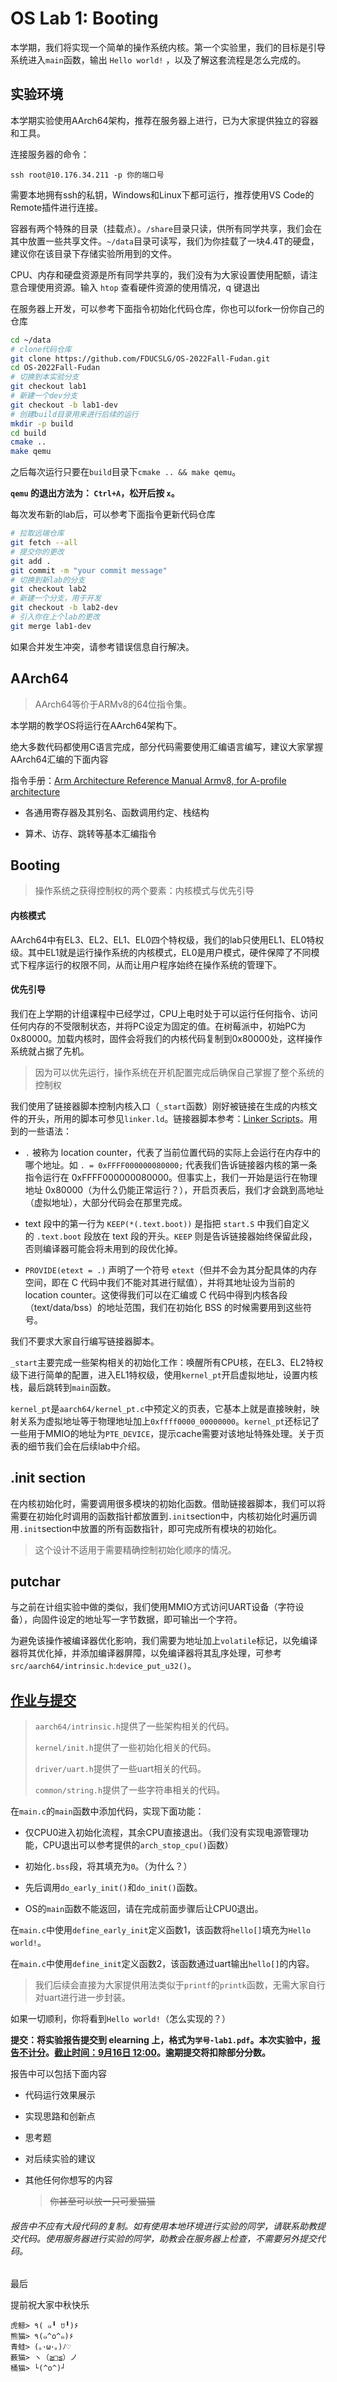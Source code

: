 # OS Lab 1: Booting

本学期，我们将实现一个简单的操作系统内核。第一个实验里，我们的目标是引导系统进入`main`函数，输出 `Hello world!` ，以及了解这套流程是怎么完成的。

## 实验环境

本学期实验使用AArch64架构，推荐在服务器上进行，已为大家提供独立的容器和工具。

连接服务器的命令：

```shell
ssh root@10.176.34.211 -p 你的端口号
```

需要本地拥有ssh的私钥，Windows和Linux下都可运行，推荐使用VS Code的Remote插件进行连接。

容器有两个特殊的目录（挂载点）。`/share`目录只读，供所有同学共享，我们会在其中放置一些共享文件。`~/data`目录可读写，我们为你挂载了一块4.4T的硬盘，建议你在该目录下存储实验所用到的文件。

CPU、内存和硬盘资源是所有同学共享的，我们没有为大家设置使用配额，请注意合理使用资源。输入 `htop` 查看硬件资源的使用情况，q 键退出

在服务器上开发，可以参考下面指令初始化代码仓库，你也可以fork一份你自己的仓库

```bash
cd ~/data
# clone代码仓库
git clone https://github.com/FDUCSLG/OS-2022Fall-Fudan.git
cd OS-2022Fall-Fudan
# 切换到本实验分支
git checkout lab1
# 新建一个dev分支
git checkout -b lab1-dev
# 创建build目录用来进行后续的运行
mkdir -p build
cd build
cmake ..
make qemu 
```

之后每次运行只要在`build`目录下`cmake .. && make qemu`。

**`qemu` 的退出方法为： `Ctrl+A`，松开后按 `x`。**

每次发布新的lab后，可以参考下面指令更新代码仓库

```bash
# 拉取远端仓库
git fetch --all
# 提交你的更改
git add .
git commit -m "your commit message"
# 切换到新lab的分支
git checkout lab2
# 新建一个分支，用于开发
git checkout -b lab2-dev
# 引入你在上个lab的更改
git merge lab1-dev
```

如果合并发生冲突，请参考错误信息自行解决。

## AArch64

> AArch64等价于ARMv8的64位指令集。

本学期的教学OS将运行在AArch64架构下。

绝大多数代码都使用C语言完成，部分代码需要使用汇编语言编写，建议大家掌握AArch64汇编的下面内容

指令手册：[Arm Architecture Reference Manual Armv8, for A-profile architecture](https://developer.arm.com/documentation/ddi0487/gb)

* 各通用寄存器及其别名、函数调用约定、栈结构

* 算术、访存、跳转等基本汇编指令

## Booting

> 操作系统之获得控制权的两个要素：内核模式与优先引导

#### 内核模式

AArch64中有EL3、EL2、EL1、EL0四个特权级，我们的lab只使用EL1、EL0特权级。其中EL1就是运行操作系统的内核模式，EL0是用户模式，硬件保障了不同模式下程序运行的权限不同，从而让用户程序始终在操作系统的管理下。

#### 优先引导

我们在上学期的计组课程中已经学过，CPU上电时处于可以运行任何指令、访问任何内存的不受限制状态，并将PC设定为固定的值。在树莓派中，初始PC为0x80000。加载内核时，固件会将我们的内核代码复制到0x80000处，这样操作系统就占据了先机。

> 因为可以优先运行，操作系统在开机配置完成后确保自己掌握了整个系统的控制权

我们使用了链接器脚本控制内核入口（`_start`函数）刚好被链接在生成的内核文件的开头，所用的脚本可参见`linker.ld`。链接器脚本参考：[Linker Scripts](https://sourceware.org/binutils/docs/ld/Scripts.html)。用到的一些语法：

* `.` 被称为 location counter，代表了当前位置代码的实际上会运行在内存中的哪个地址。如 `. = 0xFFFF000000080000;` 代表我们告诉链接器内核的第一条指令运行在 0xFFFF000000080000。但事实上，我们一开始是运行在物理地址 0x80000（为什么仍能正常运行？），开启页表后，我们才会跳到高地址（虚拟地址），大部分代码会在那里完成。

* text 段中的第一行为 `KEEP(*(.text.boot))` 是指把 `start.S` 中我们自定义的 `.text.boot` 段放在 text 段的开头。`KEEP` 则是告诉链接器始终保留此段，否则编译器可能会将未用到的段优化掉。

* `PROVIDE(etext = .)` 声明了一个符号 `etext`（但并不会为其分配具体的内存空间，即在 C 代码中我们不能对其进行赋值），并将其地址设为当前的 location counter。这使得我们可以在汇编或 C 代码中得到内核各段（text/data/bss）的地址范围，我们在初始化 BSS 的时候需要用到这些符号。

我们不要求大家自行编写链接器脚本。

`_start`主要完成一些架构相关的初始化工作：唤醒所有CPU核，在EL3、EL2特权级下进行简单的配置，进入EL1特权级，使用`kernel_pt`开启虚拟地址，设置内核栈，最后跳转到`main`函数。

`kernel_pt`是`aarch64/kernel_pt.c`中预定义的页表，它基本上就是直接映射，映射关系为虚拟地址等于物理地址加上`0xffff0000_00000000`。`kernel_pt`还标记了一些用于MMIO的地址为`PTE_DEVICE`，提示cache需要对该地址特殊处理。关于页表的细节我们会在后续lab中介绍。

## .init section

在内核初始化时，需要调用很多模块的初始化函数。借助链接器脚本，我们可以将需要在初始化时调用的函数指针都放置到`.init`section中，内核初始化时遍历调用`.init`section中放置的所有函数指针，即可完成所有模块的初始化。

> 这个设计不适用于需要精确控制初始化顺序的情况。

## putchar

与之前在计组实验中做的类似，我们使用MMIO方式访问UART设备（字符设备），向固件设定的地址写一字节数据，即可输出一个字符。

为避免该操作被编译器优化影响，我们需要为地址加上`volatile`标记，以免编译器将其优化掉，并添加编译器屏障，以免编译器将其乱序处理，可参考`src/aarch64/intrinsic.h`:`device_put_u32()`。

## <u>作业与提交</u>

> `aarch64/intrinsic.h`提供了一些架构相关的代码。
> 
> `kernel/init.h`提供了一些初始化相关的代码。
> 
> `driver/uart.h`提供了一些uart相关的代码。
> 
> `common/string.h`提供了一些字符串相关的代码。

在`main.c`的`main`函数中添加代码，实现下面功能：

* 仅CPU0进入初始化流程，其余CPU直接退出。（我们没有实现电源管理功能，CPU退出可以参考提供的`arch_stop_cpu()`函数）

* 初始化`.bss`段，将其填充为`0`。（为什么？）

* 先后调用`do_early_init()`和`do_init()`函数。

* OS的`main`函数不能返回，请在完成前面步骤后让CPU0退出。

在`main.c`中使用`define_early_init`定义函数1，该函数将`hello[]`填充为`Hello world!`。

在`main.c`中使用`define_init`定义函数2，该函数通过uart输出`hello[]`的内容。

> 我们后续会直接为大家提供用法类似于`printf`的`printk`函数，无需大家自行对uart进行进一步封装。

如果一切顺利，你将看到`Hello world!`（怎么实现的？）

**提交：将实验报告提交到 elearning 上，格式为`学号-lab1.pdf`。本次实验中，<u>报告不计分</u>。<u>截止时间：9月16日 12:00</u>。逾期提交将扣除部分分数。**

报告中可以包括下面内容

* 代码运行效果展示

* 实现思路和创新点

* 思考题

* 对后续实验的建议

* 其他任何你想写的内容
  
  > ~~你甚至可以放一只可爱猫猫~~

###### 报告中不应有大段代码的复制。如有使用本地环境进行实验的同学，请联系助教提交代码。使用服务器进行实验的同学，助教会在服务器上检查，不需要另外提交代码。

最后

提前祝大家中秋快乐

```
虎鲸> ٩( ๑╹ ꇴ╹)۶
熊猫> ٩(๑^o^๑)۶
青蛙> (｡･ω･｡)ﾉ♡
薮猫> ヽ（≧□≦）ノ
桶猫> └(^o^)┘
```
